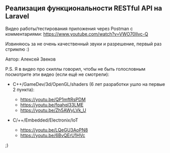 ## Реализация функциональности RESTful API на Laravel

Видео работы/тестирования приложения через Postman с комментариями:
https://www.youtube.com/watch?v=VWO70IIvc-Q

Извиняюсь за не очень качественный звуки и разрешение, первый раз стримлю :)


Автор: Алексей Звеков



P.S.
Я в видео про скиллы говорил, чтобы не быть голословным посмотрите эти видео (если ещё не смотрели):

- С++/GameDev/3d/OpenGL/shaders (6 лет разработки ушло на первые 2 пункта):
  - https://youtu.be/QP1mftRsPDM
  - https://youtu.be/fqahqI33LME
  - https://youtu.be/Zh5AWyLVk_U

- С/++/Embedded/Electronix/IoT 
  - https://youtu.be/LQeGU3AoPN8
  - https://youtu.be/6BvQErU1HVc

;)

